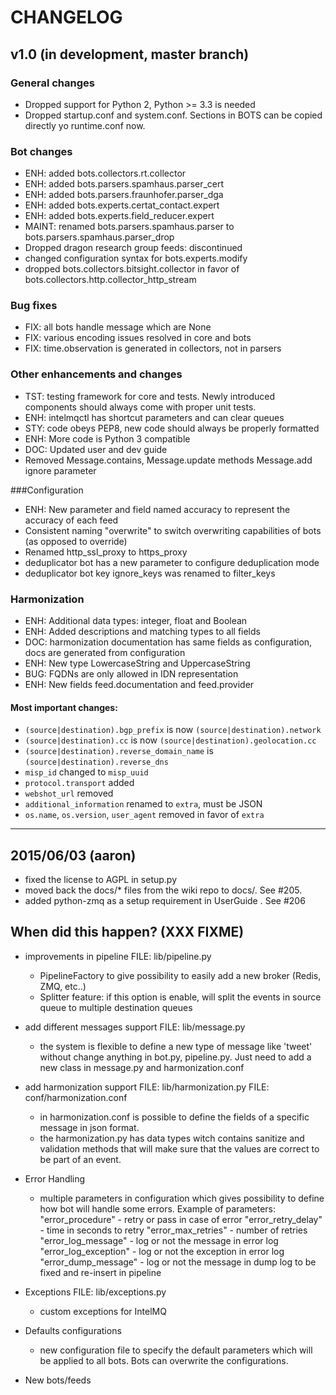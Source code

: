 CHANGELOG
==========

v1.0 (in development, master branch)
----

### General changes
- Dropped support for Python 2, Python >= 3.3 is needed
- Dropped startup.conf and system.conf. Sections in BOTS can be copied directly yo runtime.conf now.

### Bot changes
- ENH: added bots.collectors.rt.collector
- ENH: added bots.parsers.spamhaus.parser_cert
- ENH: added bots.parsers.fraunhofer.parser_dga
- ENH: added bots.experts.certat_contact.expert
- ENH: added bots.experts.field_reducer.expert
- MAINT: renamed bots.parsers.spamhaus.parser to bots.parsers.spamhaus.parser_drop
- Dropped dragon research group feeds: discontinued
- changed configuration syntax for bots.experts.modify
- dropped bots.collectors.bitsight.collector in favor of bots.collectors.http.collector_http_stream

### Bug fixes
- FIX: all bots handle message which are None
- FIX: various encoding issues resolved in core and bots
- FIX: time.observation is generated in collectors, not in parsers

### Other enhancements and changes
- TST: testing framework for core and tests. Newly introduced components should always come with proper unit tests.
- ENH: intelmqctl has shortcut parameters and can clear queues
- STY: code obeys PEP8, new code should always be properly formatted
- ENH: More code is Python 3 compatible
- DOC: Updated user and dev guide
- Removed Message.contains, Message.update methods Message.add ignore parameter

###Configuration
- ENH: New parameter and field named accuracy to represent the accuracy of each feed
- Consistent naming "overwrite" to switch overwriting capabilities of bots (as opposed to override)
- Renamed http_ssl_proxy to https_proxy
- deduplicator bot has a new parameter to configure deduplication mode
- deduplicator bot key ignore_keys was renamed to filter_keys

### Harmonization
- ENH: Additional data types: integer, float and Boolean
- ENH: Added descriptions and matching types to all fields
- DOC: harmonization documentation has same fields as configuration, docs are generated from configuration
- ENH: New type LowercaseString and UppercaseString
- BUG: FQDNs are only allowed in IDN representation
- ENH: New fields feed.documentation and feed.provider

#### Most important changes:
- `(source|destination).bgp_prefix` is now `(source|destination).network`
- `(source|destination).cc` is now `(source|destination).geolocation.cc`
- `(source|destination).reverse_domain_name` is `(source|destination).reverse_dns`
- `misp_id` changed to `misp_uuid`
- `protocol.transport` added
- `webshot_url` removed
- `additional_information` renamed to `extra`, must be JSON
- `os.name`, `os.version`, `user_agent` removed in favor of `extra`

-----



## 2015/06/03 (aaron)

  * fixed the license to AGPL in setup.py
  * moved back the docs/* files from the wiki repo to docs/. See #205.
  * added python-zmq as a setup requirement in UserGuide . See #206




## When did this happen? (XXX FIXME)

* improvements in pipeline
  FILE: lib/pipeline.py

  - PipelineFactory to give possibility to easily add a new broker (Redis, ZMQ, etc..)
  - Splitter feature: if this option is enable, will split the events in source queue to multiple destination queues



* add different messages support
  FILE: lib/message.py

  - the system is flexible to define a new type of message like 'tweet' without change anything in bot.py, pipeline.py. Just need to add a new class in message.py and harmonization.conf



* add harmonization support
  FILE: lib/harmonization.py
  FILE: conf/harmonization.conf

  - in harmonization.conf is possible to define the fields of a specific message in json format.
  - the harmonization.py has data types witch contains sanitize and validation methods that will make sure that the values are correct to be part of an event.



* Error Handling
  - multiple parameters in configuration which gives possibility to define how bot will handle some errors. Example of parameters:
  "error_procedure" - retry or pass in case of error
  "error_retry_delay" - time in seconds to retry
  "error_max_retries" - number of retries
  "error_log_message" - log or not the message in error log
  "error_log_exception" - log or not the exception in error log
  "error_dump_message" - log or not the message in dump log to be fixed and re-insert in pipeline



* Exceptions
  FILE: lib/exceptions.py

  - custom exceptions for IntelMQ



* Defaults configurations
  - new configuration file to specify the default parameters which will be applied to all bots. Bots can overwrite the configurations.



* New bots/feeds


